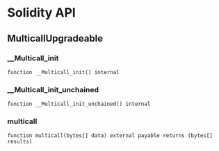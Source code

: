 # Solidity API

## MulticallUpgradeable

### __Multicall_init

```solidity
function __Multicall_init() internal
```

### __Multicall_init_unchained

```solidity
function __Multicall_init_unchained() internal
```

### multicall

```solidity
function multicall(bytes[] data) external payable returns (bytes[] results)
```

